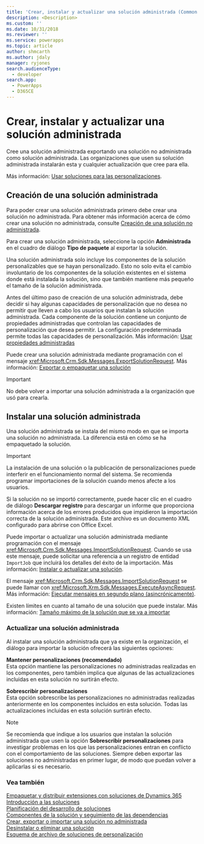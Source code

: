 ```yaml
---
title: 'Crear, instalar y actualizar una solución administrada (Common Data Service) | Microsoft Docs'
description: <Description>
ms.custom: ''
ms.date: 10/31/2018
ms.reviewer: ''
ms.service: powerapps
ms.topic: article
author: shmcarth
ms.author: jdaly
manager: ryjones
search.audienceType:
  - developer
search.app:
  - PowerApps
  - D365CE
---
```

# <a name="create-install-and-update-a-managed-solution"></a>Crear, instalar y actualizar una solución administrada

Cree una solución administrada exportando una solución no administrada como solución administrada. Las organizaciones que usen su solución administrada instalarán esta y cualquier actualización que cree para ella.  
  
 Más información: [Usar soluciones para las personalizaciones](/dynamics365/customer-engagement/customize/use-solutions-for-your-customizations).  
  
<a name="BKMK_CreateManagedSolution"></a>   

## <a name="create-a-managed-solution"></a>Creación de una solución administrada  
 Para poder crear una solución administrada primero debe crear una solución no administrada. Para obtener más información acerca de cómo crear una solución no administrada, consulte [Creación de una solución no administrada](create-export-import-unmanaged-solution.md#BKMK_CreateUnmanagedSolution).  
  
 Para crear una solución administrada, seleccione la opción **Administrada** en el cuadro de diálogo **Tipo de paquete** al exportar la solución.  
  
 Una solución administrada solo incluye los componentes de la solución personalizables que se hayan personalizado. Esto no solo evita el cambio involuntario de los componentes de la solución existentes en el sistema donde está instalada la solución, sino que también mantiene más pequeño el tamaño de la solución administrada.  
  
 Antes del último paso de creación de una solución administrada, debe decidir si hay algunas capacidades de personalización que no desea no permitir que lleven a cabo los usuarios que instalan la solución administrada. Cada componente de la solución contiene un conjunto de propiedades administradas que controlan las capacidades de personalización que desea permitir. La configuración predeterminada permite todas las capacidades de personalización. Más información: [Usar propiedades administradas](use-managed-properties.md)  
  
 Puede crear una solución administrada mediante programación con el mensaje <xref:Microsoft.Crm.Sdk.Messages.ExportSolutionRequest>. Más información: [Exportar o empaquetar una solución](work-solutions.md#BKMK_ExportPackageSolution)  
  
> [!IMPORTANT]
>  No debe volver a importar una solución administrada a la organización que usó para crearla.  
  
<a name="BKMK_InstallManagedSolution"></a>   

## <a name="install-a-managed-solution"></a>Instalar una solución administrada  
 Una solución administrada se instala del mismo modo en que se importa una solución no administrada. La diferencia está en cómo se ha empaquetado la solución.  
  
> [!IMPORTANT]
>  La instalación de una solución o la publicación de personalizaciones puede interferir en el funcionamiento normal del sistema. Se recomienda programar importaciones de la solución cuando menos afecte a los usuarios.  
  
 Si la solución no se importó correctamente, puede hacer clic en el cuadro de diálogo **Descargar registro** para descargar un informe que proporciona información acerca de los errores producidos que impidieron la importación correcta de la solución administrada. Este archivo es un documento XML configurado para abrirse con Office Excel.  
  
 Puede importar o actualizar una solución administrada mediante programación con el mensaje <xref:Microsoft.Crm.Sdk.Messages.ImportSolutionRequest>. Cuando se usa este mensaje, puede solicitar una referencia a un registro de entidad `ImportJob` que incluirá los detalles del éxito de la importación. Más información: [Instalar o actualizar una solución](work-solutions.md#BKMK_InstallUpgradeSolution).  
  
 El mensaje <xref:Microsoft.Crm.Sdk.Messages.ImportSolutionRequest> se puede llamar con <xref:Microsoft.Xrm.Sdk.Messages.ExecuteAsyncRequest>. Más información: [Ejecutar mensajes en segundo plano (asincrónicamente)](/dynamics365/customer-engagement/developer/org-service/use-messages-request-response-classes-execute-method#bkmk_executeasync).  
  
 Existen límites en cuanto al tamaño de una solución que puede instalar. Más información: [Tamaño máximo de la solución que se va a importar](create-export-import-unmanaged-solution.md#BKMK_MaxSizeOfSolution)  
  
<a name="BKMK_UpdateManagedSolution"></a>   

### <a name="update-a-managed-solution"></a>Actualizar una solución administrada  
 Al instalar una solución administrada que ya existe en la organización, el diálogo para importar la solución ofrecerá las siguientes opciones:  
  
 **Mantener personalizaciones (recomendado)**  
 Esta opción mantiene las personalizaciones no administradas realizadas en los componentes, pero también implica que algunas de las actualizaciones incluidas en esta solución no surtirán efecto.  
  
 **Sobrescribir personalizaciones**  
 Esta opción sobrescribe las personalizaciones no administradas realizadas anteriormente en los componentes incluidos en esta solución. Todas las actualizaciones incluidas en esta solución surtirán efecto.  
  
> [!NOTE]
>  Se recomienda que indique a los usuarios que instalan la solución administrada que usen la opción **Sobrescribir personalizaciones** para investigar problemas en los que las personalizaciones entran en conflicto con el comportamiento de las soluciones. Siempre deben exportar las soluciones no administradas en primer lugar, de modo que puedan volver a aplicarlas si es necesario.  
  
### <a name="see-also"></a>Vea también  
 [Empaquetar y distribuir extensiones con soluciones de Dynamics 365](/dynamics365/customer-engagement/developer/package-distribute-extensions-use-solutions)   
 [Introducción a las soluciones](introduction-solutions.md)   
 [Planificación del desarrollo de soluciones](/dynamics365/customer-engagement/developer/plan-solution-development)   
 [Componentes de la solución y seguimiento de las dependencias](dependency-tracking-solution-components.md)   
 [Crear, exportar o importar una solución no administrada](create-export-import-unmanaged-solution.md)   
 [Desinstalar o eliminar una solución](uninstall-delete-solution.md)   
 [Esquema de archivo de soluciones de personalización](/dynamics365/customer-engagement/developer/customize-dev/customization-solutions-file-schema)
